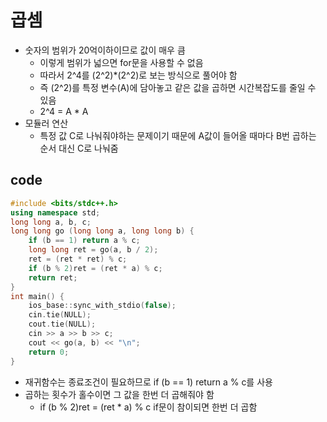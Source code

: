 # 곱셈
- 숫자의 범위가 20억이하이므로 값이 매우 큼
  - 이렇게 범위가 넓으면 for문을 사용할 수 없음
  - 따라서 2^4를 (2^2)*(2^2)로 보는 방식으로 풀어야 함
  - 즉 (2^2)를 특정 변수(A)에 담아놓고 같은 값을 곱하면 시간복잡도를 줄일 수 있음
  - 2^4 = A * A
- 모듈러 연산
  - 특정 값 C로 나눠줘야하는 문제이기 때문에 A값이 들어올 때마다 B번 곱하는 순서 대신 C로 나눠줌
## code 
```cpp
#include <bits/stdc++.h>
using namespace std;
long long a, b, c;
long long go (long long a, long long b) {
    if (b == 1) return a % c;
    long long ret = go(a, b / 2);
    ret = (ret * ret) % c;
    if (b % 2)ret = (ret * a) % c;
    return ret;
}
int main() {
    ios_base::sync_with_stdio(false);
    cin.tie(NULL);
    cout.tie(NULL);
    cin >> a >> b >> c;
    cout << go(a, b) << "\n";
    return 0;
}
```
- 재귀함수는 종료조건이 필요하므로 if (b == 1) return a % c를 사용
- 곱하는 횟수가 홀수이면 그 값을 한번 더 곱해줘야 함
  -  if (b % 2)ret = (ret * a) % c if문이 참이되면 한번 더 곱함
